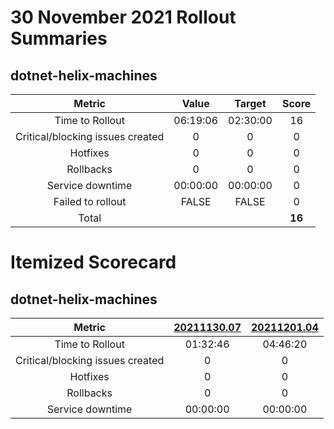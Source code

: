 # 30 November 2021 Rollout Summaries

## dotnet-helix-machines

|              Metric              |   Value  |  Target  |   Score   |
|:--------------------------------:|:--------:|:--------:|:---------:|
| Time to Rollout                  | 06:19:06 | 02:30:00 |     16     |
| Critical/blocking issues created |     0    |    0     |     0     |
| Hotfixes                         |     0    |    0     |     0     |
| Rollbacks                        |     0    |    0     |     0     |
| Service downtime                 | 00:00:00 | 00:00:00 |     0     |
| Failed to rollout                |   FALSE  |   FALSE  |     0     |
| Total                            |          |          |   **16**   |


# Itemized Scorecard

## dotnet-helix-machines

| Metric | [20211130.07](https://dev.azure.com/dnceng/7ea9116e-9fac-403d-b258-b31fcf1bb293/_build/results?buildId=1490779) | [20211201.04](https://dev.azure.com/dnceng/7ea9116e-9fac-403d-b258-b31fcf1bb293/_build/results?buildId=1492348) |
|:-----:|:-----:|:-----:|
| Time to Rollout | 01:32:46 | 04:46:20 |
| Critical/blocking issues created | 0 | 0 |
| Hotfixes | 0 | 0 |
| Rollbacks | 0 | 0 |
| Service downtime | 00:00:00 | 00:00:00 |


